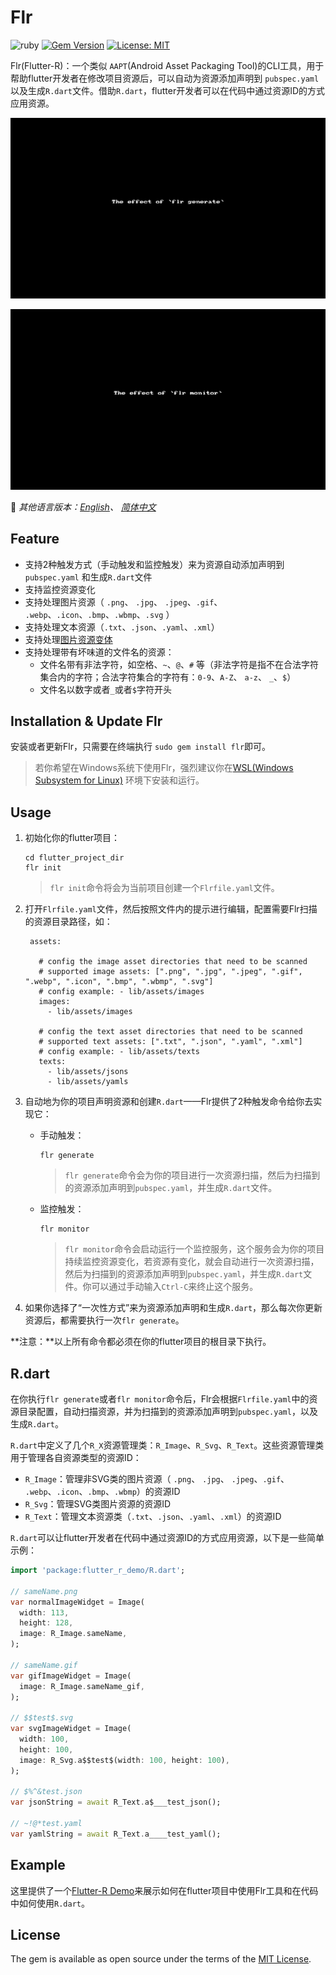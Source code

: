 # Flr

![ruby](https://img.shields.io/badge/language-ruby-orange.svg) [![Gem Version](https://badge.fury.io/rb/flr.svg)](http://badge.fury.io/rb/flr) [![License: MIT](https://img.shields.io/badge/License-MIT-yellow.svg)](https://opensource.org/licenses/MIT)


Flr(Flutter-R)：一个类似 `AAPT`(Android Asset Packaging Tool)的CLI工具，用于帮助flutter开发者在修改项目资源后，可以自动为资源添加声明到 `pubspec.yaml` 以及生成`R.dart`文件。借助`R.dart`，flutter开发者可以在代码中通过资源ID的方式应用资源。

![flr generate](README_Assets/flr-generate.gif)

![flr monitor](README_Assets/flr-monitor.gif)



📖 *其他语言版本：[English](README.md)、 [简体中文](README.zh-cn.md)*

## Feature
- 支持2种触发方式（手动触发和监控触发）来为资源自动添加声明到 `pubspec.yaml` 和生成`R.dart`文件
- 支持监控资源变化
- 支持处理图片资源（ `.png`、 `.jpg`、 `.jpeg`、`.gif`、 `.webp`、`.icon`、`.bmp`、`.wbmp`、`.svg` ）
- 支持处理文本资源（`.txt`、`.json`、`.yaml`、`.xml`）
- 支持处理[图片资源变体](https://flutter.dev/docs/development/ui/assets-and-images#asset-variants)
- 支持处理带有坏味道的文件名的资源：
	- 文件名带有非法字符，如空格、`~`、`@`、`#` 等（非法字符是指不在合法字符集合内的字符；合法字符集合的字符有：`0-9`、`A-Z`、 `a-z`、 `_`、`$`）
	- 文件名以数字或者`_`或者`$`字符开头

## Installation & Update Flr

安装或者更新Flr，只需要在终端执行 `sudo gem install flr`即可。
> 若你希望在Windows系统下使用Flr，强烈建议你在[WSL(Windows Subsystem for Linux)](https://docs.microsoft.com/en-us/windows/wsl/install-win10) 环境下安装和运行。


## Usage

1. 初始化你的flutter项目：

    ```
    cd flutter_project_dir
    flr init
    ```

    >`flr init`命令将会为当前项目创建一个`Flrfile.yaml`文件。
    
2. 打开`Flrfile.yaml`文件，然后按照文件内的提示进行编辑，配置需要Flr扫描的资源目录路径，如：

   ```
    assets:
    
      # config the image asset directories that need to be scanned
      # supported image assets: [".png", ".jpg", ".jpeg", ".gif", ".webp", ".icon", ".bmp", ".wbmp", ".svg"]
      # config example: - lib/assets/images
      images:
        - lib/assets/images
    
      # config the text asset directories that need to be scanned
      # supported text assets: [".txt", ".json", ".yaml", ".xml"]
      # config example: - lib/assets/texts
      texts:
        - lib/assets/jsons
        - lib/assets/yamls
   ```

3. 自动地为你的项目声明资源和创建`R.dart`——Flr提供了2种触发命令给你去实现它：

     - 手动触发：

       ```shell
       flr generate
       ```

       > `flr generate`命令会为你的项目进行一次资源扫描，然后为扫描到的资源添加声明到`pubspec.yaml`，并生成`R.dart`文件。
     
     - 监控触发：
       
     	```shell
     	flr monitor
     	```
     	
     	> `flr monitor`命令会启动运行一个监控服务，这个服务会为你的项目持续监控资源变化，若资源有变化，就会自动进行一次资源扫描，然后为扫描到的资源添加声明到`pubspec.yaml`，并生成`R.dart`文件。你可以通过手动输入`Ctrl-C`来终止这个服务。

4. 如果你选择了“一次性方式”来为资源添加声明和生成`R.dart`，那么每次你更新资源后，都需要执行一次`flr generate`。

**注意：**以上所有命令都必须在你的flutter项目的根目录下执行。

## R.dart

在你执行`flr generate`或者`flr monitor`命令后，Flr会根据`Flrfile.yaml`中的资源目录配置，自动扫描资源，并为扫描到的资源添加声明到`pubspec.yaml`，以及生成`R.dart`。

`R.dart`中定义了几个`R_X`资源管理类：`R_Image`、`R_Svg`、`R_Text`。这些资源管理类用于管理各自资源类型的资源ID：

- `R_Image`：管理非SVG类的图片资源（ `.png`、 `.jpg`、 `.jpeg`、`.gif`、 `.webp`、`.icon`、`.bmp`、`.wbmp`）的资源ID
- `R_Svg`：管理SVG类图片资源的资源ID
- `R_Text`：管理文本资源类（`.txt`、`.json`、`.yaml`、`.xml`）的资源ID

`R.dart`可以让flutter开发者在代码中通过资源ID的方式应用资源，以下是一些简单示例：

```dart
import 'package:flutter_r_demo/R.dart';

// sameName.png
var normalImageWidget = Image(
  width: 113,
  height: 128,
  image: R_Image.sameName,
);

// sameName.gif
var gifImageWidget = Image(
  image: R_Image.sameName_gif,
);

// $$test$.svg
var svgImageWidget = Image(
  width: 100,
  height: 100,
  image: R_Svg.a$$test$(width: 100, height: 100),
);

// $%^&test.json
var jsonString = await R_Text.a$___test_json();

// ~!@*test.yaml
var yamlString = await R_Text.a____test_yaml();

```

## Example

这里提供了一个[Flutter-R Demo](https://github.com/YK-Unit/flutter_r_demo)来展示如何在flutter项目中使用Flr工具和在代码中如何使用`R.dart`。

## License

The gem is available as open source under the terms of the [MIT License](https://opensource.org/licenses/MIT).
